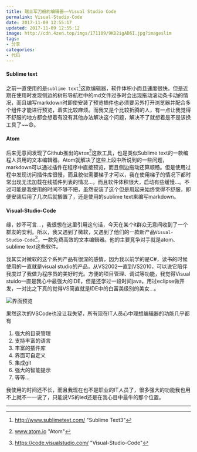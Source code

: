 ```yaml
---
title: 瑞士军刀般的编辑器——Visual Studio Code
permalink: Visual-Studio-Code
date: 2017-11-09 12:55:17
updated: 2017-11-09 12:55:12
image: http://cdn.4zen.top/imgs/171109/9KD2igAD6I.jpg?imageslim
tags: 
- 分享
categories:
- 代码
---
```


#### Sublime text

之前一直使用的是`sublime text`[^1]这款编辑器，软件体积小而且速度很快。但是近期在使用时发现侧边的树形导航栏中的md文件过多时会出现拖动滚动条卡动的情况，而且编写markdown时即使安装了预览插件也必须要另外打开浏览器并配合多个组件才能进行预览，着实比较麻烦。而我又是个比较折腾的人，有一点让我觉得不舒服的地方都会想着有没有其他办法解决这个问题，解决不了就想着是不是该换工具了~~😄。

#### Atom

后来无意间发现了Github推出的`Atom`[^2]这款工具，也是类似Sublime text的一款编程人员用的文本编辑器。Atom就解决了这些上段中所说到的一些问题，markdown可以通过插件在程序中直接预览，而且侧边拖动还算顺畅。但是使用过程中发现访问插件库很慢，而且貌似需要梯子才可以，我在使用梯子的情况下都时常出现无法加载在线插件列表的情况...，而且软件体积很大，启动有些缓慢...。不过可能是我使用的时间不够不把，虽然安装了这个但是用起来始终觉得不舒服，即便安装后用了几次后就搁置了，还是使用的sublime text来编写markdown。

#### Visual-Studio-Code

缘，妙不可言...，我很想在这里引用这句话，今天在某个it群众无意间收到了一个群友的安利。所以，我又遇到了微软，又遇到了他们的一款新产品`Visual-Studio-Code`[^3]，一款免费高效的文本编辑器。他的主要竞争对手就是atom、sublime text这些软件。

我其实对微软的这个系列产品有很深的感情，因为我以前学的是C#，读书的时候使用的一直就是visual studio的产品，从VS2002一直到VS2010，可以说它陪伴我度过了我做为程序员的美好时光。方便的项目管理、调试等功能，我觉得Visual stuido一直是我心中最强大的IDE，但是还学过一段时间java，用过eclipse做开发，一对比之下真的觉得VS简直就是IDE中的白富美级别的美女...。

![界面预览](http://cdn.4zen.top/imgs/171109/L44K3dChem.jpg?imageslim)

果然这次的VSCode也没让我失望，所有现在IT人员心中理想编辑器的功能几乎都有

1. 强大的目录管理
1. 支持丰富的语言
1. 丰富的插件库
1. 界面可自定义
1. 集成git
1. 强大的智能提示
1. 等等...

我使用的时间还不长，而且我现在也不是职业的IT人员了，很多强大的功能我也用不上就不一一说了，只能说VS的ied还是在我心目中最牛的那个位置。


---
[^1]: http://www.sublimetext.com/  "Sublime Text3"
[^2]: www.atom.io  "Atom"
[^3]: https://code.visualstudio.com/  "Visual-Studio-Code"